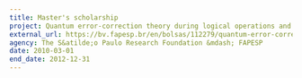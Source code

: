 ```yaml
---
title: Master's scholarship
project: Quantum error-correction theory during logical operations and finite-duration syndrome measurements
external_url: https://bv.fapesp.br/en/bolsas/112279/quantum-error-correction-theory-during-logical-operations-and-finite-duration-syndrome-measurements
agency: The S&atilde;o Paulo Research Foundation &mdash; FAPESP
date: 2010-03-01
end_date: 2012-12-31
---
```

